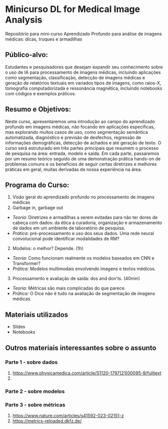 # Minicurso DL for Medical Image Analysis
Repositório para mini-curso Aprendizado Profundo para análise de imagens médicas: dicas, truques e armadilhas

## Público-alvo: 

Estudantes e pesquisadores que desejam expandir seu conhecimento sobre o uso de IA para processamento de imagens médicas, incluindo aplicações como segmentação, classificação, detecção de imagens médicas e geração de relatórios textuais em variados tipos de imagens, como raios-X, tomografia computadorizada e ressonância magnética, incluindo notebooks com códigos e exemplos práticos.

## Resumo e Objetivos:

Neste curso, apresentaremos uma introdução ao campo do aprendizado profundo em imagens médicas, não focando em aplicações específicas, mas explorando muitos casos de uso, como segmentação semântica automatizada, diagnóstico e previsão de desfechos, regressão de informações demográficas, detecção de achados e até geração de texto. O curso será estruturado em três partes principais que resumem o processo de pesquisa na área: entrada, modelo e saída. Em cada parte, passaremos por um resumo teórico seguido de uma demonstração prática hands-on de problemas comuns e os benefícios de seguir certas diretrizes e melhores práticas em geral, muitas derivadas de nossa experiência na área.

## Programa do Curso:
1. Visão geral do aprendizado profundo no processamento de imagens médicas 
2. Garbage in, garbage out 
  - *Teoria:* Diretrizes e armadilhas a serem evitadas para não ter dores de cabeça com dados: da ética à curadoria, organização e armazenamento de dados em um ambiente de laboratório de pesquisa.
  - *Prática:* pré-processamento e uso dos seus dados. Uma rede neural convolucional pode identificar modalidades de RM?
2. Modelos: o melhor? Depende. (1h)
  - *Teoria:* Como funcionam realmente os modelos baseados em CNN e Transformer?
  - *Prática:* Modelos multimodais envolvendo imagens e textos médicos.
3. Processamento e avaliação de saída: dos and don'ts. (40min)
  - *Teoria:* Métricas são mais complicadas do que parece.
  - *Prática:* O Dice não é tudo na avaliação de segmentação de imagens médicas.

## Materiais utilizados

- Slides
- Notebooks

## Outros materiais interessantes sobre o assunto

### Parte 1 - sobre dados
1. https://www.physicamedica.com/article/S1120-1797(21)00095-8/fulltext
2. 

### Parte 2 - sobre modelos

### Parte 3 - sobre métricas
1. https://www.nature.com/articles/s41592-023-02151-z
2. https://metrics-reloaded.dkfz.de/

